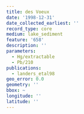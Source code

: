 ```yaml
---
title: des Voeux
date: '1998-12-31'
date_collected_earliest: ''
record_type: core
medium: lake_sediment
feature: '658'
description: ''
parameters:
  - Hg/extractable
  - Pb/210
publications:
  - landers_etal98
geo_error: 0.0
geometry: ''
bbox: ~
longitude: ''
latitude: ''
---
```

